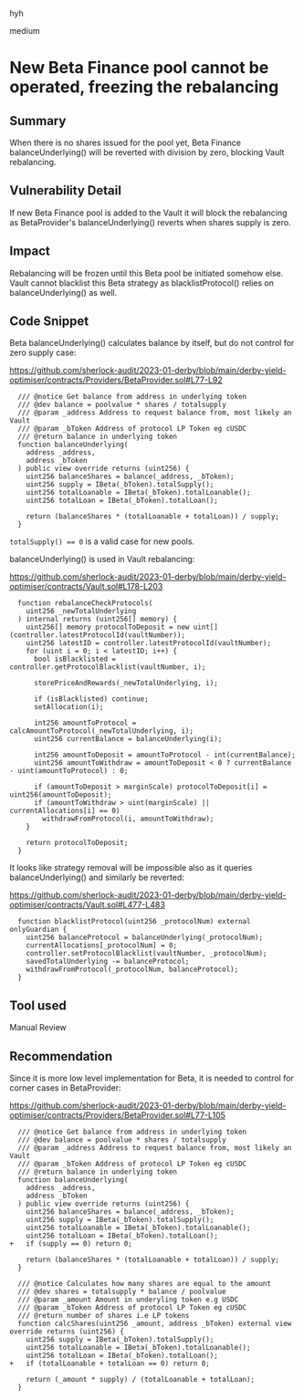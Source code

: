 hyh

medium

# New Beta Finance pool cannot be operated, freezing the rebalancing

## Summary

When there is no shares issued for the pool yet, Beta Finance balanceUnderlying() will be reverted with division by zero, blocking Vault rebalancing.

## Vulnerability Detail

If new Beta Finance pool is added to the Vault it will block the rebalancing as BetaProvider's balanceUnderlying() reverts when shares supply is zero.

## Impact

Rebalancing will be frozen until this Beta pool be initiated somehow else. Vault cannot blacklist this Beta strategy as blacklistProtocol() relies on balanceUnderlying() as well.

## Code Snippet

Beta balanceUnderlying() calculates balance by itself, but do not control for zero supply case:

https://github.com/sherlock-audit/2023-01-derby/blob/main/derby-yield-optimiser/contracts/Providers/BetaProvider.sol#L77-L92

```solidity
  /// @notice Get balance from address in underlying token
  /// @dev balance = poolvalue * shares / totalsupply
  /// @param _address Address to request balance from, most likely an Vault
  /// @param _bToken Address of protocol LP Token eg cUSDC
  /// @return balance in underlying token
  function balanceUnderlying(
    address _address,
    address _bToken
  ) public view override returns (uint256) {
    uint256 balanceShares = balance(_address, _bToken);
    uint256 supply = IBeta(_bToken).totalSupply();
    uint256 totalLoanable = IBeta(_bToken).totalLoanable();
    uint256 totalLoan = IBeta(_bToken).totalLoan();

    return (balanceShares * (totalLoanable + totalLoan)) / supply;
  }
```

`totalSupply() == 0` is a valid case for new pools.

balanceUnderlying() is used in Vault rebalancing:

https://github.com/sherlock-audit/2023-01-derby/blob/main/derby-yield-optimiser/contracts/Vault.sol#L178-L203

```solidity
  function rebalanceCheckProtocols(
    uint256 _newTotalUnderlying
  ) internal returns (uint256[] memory) {
    uint256[] memory protocolToDeposit = new uint[](controller.latestProtocolId(vaultNumber));
    uint256 latestID = controller.latestProtocolId(vaultNumber);
    for (uint i = 0; i < latestID; i++) {
      bool isBlacklisted = controller.getProtocolBlacklist(vaultNumber, i);

      storePriceAndRewards(_newTotalUnderlying, i);

      if (isBlacklisted) continue;
      setAllocation(i);

      int256 amountToProtocol = calcAmountToProtocol(_newTotalUnderlying, i);
      uint256 currentBalance = balanceUnderlying(i);

      int256 amountToDeposit = amountToProtocol - int(currentBalance);
      uint256 amountToWithdraw = amountToDeposit < 0 ? currentBalance - uint(amountToProtocol) : 0;

      if (amountToDeposit > marginScale) protocolToDeposit[i] = uint256(amountToDeposit);
      if (amountToWithdraw > uint(marginScale) || currentAllocations[i] == 0)
        withdrawFromProtocol(i, amountToWithdraw);
    }

    return protocolToDeposit;
  }
```

It looks like strategy removal will be impossible also as it queries balanceUnderlying() and similarly be reverted:

https://github.com/sherlock-audit/2023-01-derby/blob/main/derby-yield-optimiser/contracts/Vault.sol#L477-L483

```solidity
  function blacklistProtocol(uint256 _protocolNum) external onlyGuardian {
    uint256 balanceProtocol = balanceUnderlying(_protocolNum);
    currentAllocations[_protocolNum] = 0;
    controller.setProtocolBlacklist(vaultNumber, _protocolNum);
    savedTotalUnderlying -= balanceProtocol;
    withdrawFromProtocol(_protocolNum, balanceProtocol);
  }
```

## Tool used

Manual Review

## Recommendation

Since it is more low level implementation for Beta, it is needed to control for corner cases in BetaProvider:

https://github.com/sherlock-audit/2023-01-derby/blob/main/derby-yield-optimiser/contracts/Providers/BetaProvider.sol#L77-L105

```solidity
  /// @notice Get balance from address in underlying token
  /// @dev balance = poolvalue * shares / totalsupply
  /// @param _address Address to request balance from, most likely an Vault
  /// @param _bToken Address of protocol LP Token eg cUSDC
  /// @return balance in underlying token
  function balanceUnderlying(
    address _address,
    address _bToken
  ) public view override returns (uint256) {
    uint256 balanceShares = balance(_address, _bToken);
    uint256 supply = IBeta(_bToken).totalSupply();
    uint256 totalLoanable = IBeta(_bToken).totalLoanable();
    uint256 totalLoan = IBeta(_bToken).totalLoan();
+   if (supply == 0) return 0;

    return (balanceShares * (totalLoanable + totalLoan)) / supply;
  }

  /// @notice Calculates how many shares are equal to the amount
  /// @dev shares = totalsupply * balance / poolvalue
  /// @param _amount Amount in underyling token e.g USDC
  /// @param _bToken Address of protocol LP Token eg cUSDC
  /// @return number of shares i.e LP tokens
  function calcShares(uint256 _amount, address _bToken) external view override returns (uint256) {
    uint256 supply = IBeta(_bToken).totalSupply();
    uint256 totalLoanable = IBeta(_bToken).totalLoanable();
    uint256 totalLoan = IBeta(_bToken).totalLoan();
+   if (totalLoanable + totalLoan == 0) return 0;

    return (_amount * supply) / (totalLoanable + totalLoan);
  }
```